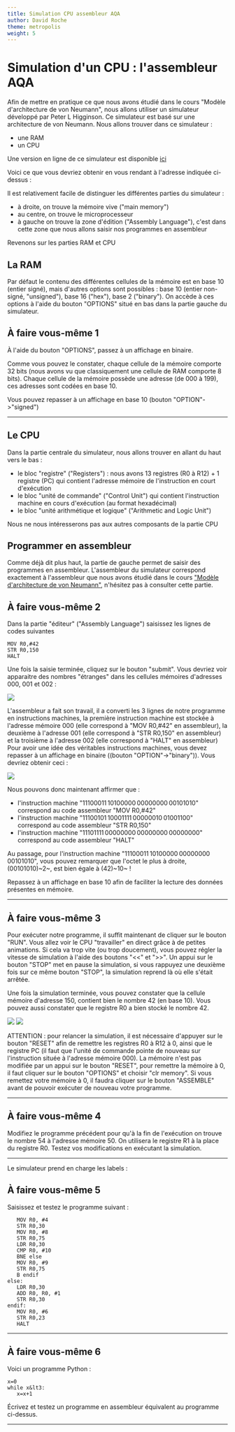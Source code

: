 ```yaml
---
title: Simulation CPU assembleur AQA
author: David Roche
theme: metropolis
weight: 5
---
```


# Simulation d'un CPU : l'assembleur AQA

Afin de mettre en pratique ce que nous avons étudié dans le cours
\"Modèle d\'architecture de von Neumann\", nous allons utiliser un
simulateur développé par Peter L Higginson. Ce simulateur est basé sur
une architecture de von Neumann. Nous allons trouver dans ce simulateur
:

-   une RAM
-   un CPU

Une version en ligne de ce simulateur est disponible [ici](http://www.peterhigginson.co.uk/AQA/)


Voici ce que vous devriez obtenir en vous rendant à l\'adresse indiquée
ci-dessus :

Il est relativement facile de distinguer les différentes parties du
simulateur :

-   à droite, on trouve la mémoire vive (\"main memory\")
-   au centre, on trouve le microprocesseur
-   à gauche on trouve la zone d\'édition (\"Assembly Language\"),
    c\'est dans cette zone que nous allons saisir nos programmes en
    assembleur

Revenons sur les parties RAM et CPU

## La RAM

Par défaut le contenu des différentes cellules de la mémoire est en base
10 (entier signé), mais d\'autres options sont possibles : base 10
(entier non-signé, \"unsigned\"), base 16 (\"hex\"), base 2
(\"binary\"). On accède à ces options à l\'aide du bouton \"OPTIONS\"
situé en bas dans la partie gauche du simulateur.

## À faire vous-même 1

À l\'aide du bouton \"OPTIONS\", passez à un affichage en binaire.

Comme vous pouvez le constater, chaque cellule de la mémoire comporte 32
bits (nous avons vu que classiquement une cellule de RAM comporte 8
bits). Chaque cellule de la mémoire possède une adresse (de 000 à 199),
ces adresses sont codées en base 10.

Vous pouvez repasser à un affichage en base 10 (bouton
\"OPTION\"-\>\"signed\")

------------------------------------------------------------------------

## Le CPU

Dans la partie centrale du simulateur, nous allons trouver en allant du
haut vers le bas :

-   le bloc \"registre\" (\"Registers\") : nous avons 13 registres (R0 à
    R12) + 1 registre (PC) qui contient l\'adresse mémoire de
    l\'instruction en court d\'exécution
-   le bloc \"unité de commande\" (\"Control Unit\") qui contient
    l\'instruction machine en cours d\'exécution (au format hexadécimal)
-   le bloc \"unité arithmétique et logique\" (\"Arithmetic and Logic
    Unit\")

Nous ne nous intéresserons pas aux autres composants de la partie CPU

## Programmer en assembleur

Comme déjà dit plus haut, la partie de gauche permet de saisir des
programmes en assembleur. L\'assembleur du simulateur correspond
exactement à l\'assembleur que nous avons étudié dans le cours [\"Modèle
d\'architecture de von
Neumann\"](https://pixees.fr/informatiquelycee/n_site/nsi_prem_von_neu.html),
n\'hésitez pas à consulter cette partie.

## À faire vous-même 2

Dans la partie \"éditeur\" (\"Assembly Language\") saisissez les lignes
de codes suivantes

    MOV R0,#42
    STR R0,150
    HALT


Une fois la saisie terminée, cliquez sur le bouton \"submit\". Vous
devriez voir apparaitre des nombres \"étranges\" dans les cellules
mémoires d\'adresses 000, 001 et 002 :

![](img/sim_cpu_1.png)

L\'assembleur a fait son travail, il a converti les 3 lignes de notre
programme en instructions machines, la première instruction machine est
stockée à l\'adresse mémoire 000 (elle correspond à \"MOV R0,\#42\" en
assembleur), la deuxième à l\'adresse 001 (elle correspond à \"STR
R0,150\" en assembleur) et la troisième à l\'adresse 002 (elle
correspond à \"HALT\" en assembleur) Pour avoir une idée des véritables
instructions machines, vous devez repasser à un affichage en binaire
((bouton \"OPTION\"-\>\"binary\")). Vous devriez obtenir ceci :

![](img/sim_cpu_2.png)

Nous pouvons donc maintenant affirmer que :

-   l\'instruction machine \"11100011 10100000 00000000 00101010\"
    correspond au code assembleur \"MOV R0,\#42\"
-   l\'instruction machine \"11100101 10001111 00000010 01001100\"
    correspond au code assembleur \"STR R0,150\"
-   l\'instruction machine \"11101111 00000000 00000000 00000000\"
    correspond au code assembleur \"HALT\"

Au passage, pour l\'instruction machine
\"11100011 10100000 00000000 00101010\", vous pouvez remarquer que
l\'octet le plus à droite, (00101010)~2~, est bien égale à (42)~10~ !

Repassez à un affichage en base 10 afin de faciliter la lecture des
données présentes en mémoire.

------------------------------------------------------------------------

## À faire vous-même 3

Pour exécuter notre programme, il suffit maintenant de cliquer sur le
bouton \"RUN\". Vous allez voir le CPU \"travailler\" en direct grâce à
de petites animations. Si cela va trop vite (ou trop doucement), vous
pouvez régler la vitesse de simulation à l\'aide des boutons \"\<\<\" et
\"\>\>\". Un appui sur le bouton \"STOP\" met en pause la simulation, si
vous rappuyez une deuxième fois sur ce même bouton \"STOP\", la
simulation reprend là où elle s\'était arrêtée.

Une fois la simulation terminée, vous pouvez constater que la cellule
mémoire d\'adresse 150, contient bien le nombre 42 (en base 10). Vous
pouvez aussi constater que le registre R0 a bien stocké le nombre 42.

![](img/sim_cpu_4.png) ![](img/sim_cpu_3.png)

ATTENTION : pour relancer la simulation, il est nécessaire d\'appuyer
sur le bouton \"RESET\" afin de remettre les registres R0 à R12 à 0,
ainsi que le registre PC (il faut que l\'unité de commande pointe de
nouveau sur l\'instruction située à l\'adresse mémoire 000). La mémoire
n\'est pas modifiée par un appui sur le bouton \"RESET\", pour remettre
la mémoire à 0, il faut cliquer sur le bouton \"OPTIONS\" et choisir
\"clr memory\". Si vous remettez votre mémoire à 0, il faudra cliquer
sur le bouton \"ASSEMBLE\" avant de pouvoir exécuter de nouveau votre
programme.

------------------------------------------------------------------------

## À faire vous-même 4

Modifiez le programme précédent pour qu\'à la fin de l\'exécution on
trouve le nombre 54 à l\'adresse mémoire 50. On utilisera le registre R1
à la place du registre R0. Testez vos modifications en exécutant la
simulation.

------------------------------------------------------------------------

Le simulateur prend en charge les labels :

## À faire vous-même 5

Saisissez et testez le programme suivant :

       MOV R0, #4
       STR R0,30
       MOV R0, #8
       STR R0,75
       LDR R0,30
       CMP R0, #10
       BNE else
       MOV R0, #9
       STR R0,75
       B endif
    else:
       LDR R0,30
       ADD R0, R0, #1
       STR R0,30
    endif:
       MOV R0, #6
       STR R0,23
       HALT


------------------------------------------------------------------------

## À faire vous-même 6

Voici un programme Python :

    x=0
    while x&lt3:
       x=x+1


Écrivez et testez un programme en assembleur équivalent au programme
ci-dessus.

------------------------------------------------------------------------
